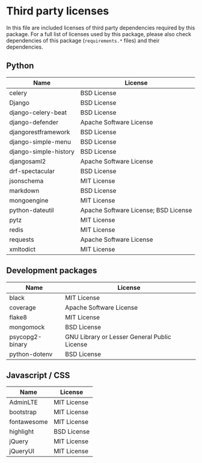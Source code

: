# Third party licenses

In this file are included licenses of third party dependencies required by this package. 
For a full list of licenses used by this package, please also check dependencies of 
this package (`requirements.*` files) and their dependencies.

## Python 

| Name                   | License                                                 |
|------------------------|---------------------------------------------------------|
| celery                 | BSD License                                             |
| Django                 | BSD License                                             |
| django-celery-beat     | BSD License                                             |
| django-defender        | Apache Software License                                 |
| djangorestframework    | BSD License                                             |
| django-simple-menu     | BSD License                                             |
| django-simple-history  | BSD License                                             |
| djangosaml2            | Apache Software License                                 |
| drf-spectacular        | BSD License                                             |
| jsonschema             | MIT License                                             |
| markdown               | BSD License                                             |
| mongoengine            | MIT License                                             |
| python-dateutil        | Apache Software License; BSD License                    |
| pytz                   | MIT License                                             |
| redis                  | MIT License                                             |
| requests               | Apache Software License                                 |
| xmltodict              | MIT License                                             |

## Development packages

| Name                  | License                                                 |
|-----------------------|---------------------------------------------------------|
| black                 | MIT License                                             |
| coverage              | Apache Software License                                 |
| flake8                | MIT License                                             |
| mongomock             | BSD License                                             |
| psycopg2-binary       | GNU Library or Lesser General Public License            |
| python-dotenv         | BSD License                                             |

## Javascript / CSS

| Name                  | License                                                 |
|-----------------------|---------------------------------------------------------|
| AdminLTE              | MIT License                                             |
| bootstrap             | MIT License                                             |
| fontawesome           | MIT License                                             |
| highlight             | BSD License                                             |
| jQuery                | MIT License                                             |
| jQueryUI              | MIT License                                             |

